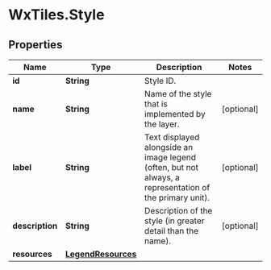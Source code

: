 # WxTiles.Style

## Properties
Name | Type | Description | Notes
------------ | ------------- | ------------- | -------------
**id** | **String** | Style ID. | 
**name** | **String** | Name of the style that is implemented by the layer. | [optional] 
**label** | **String** | Text displayed alongside an image legend (often, but not always, a representation of the primary unit). | [optional] 
**description** | **String** | Description of the style (in greater detail than the name). | [optional] 
**resources** | [**LegendResources**](LegendResources.md) |  | 



